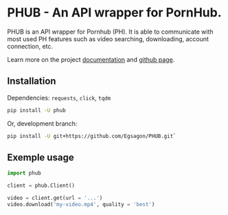 # PHUB - An API wrapper for PornHub.

PHUB is an API wrapper for Pornhub (PH).
It is able to communicate with most used PH
features such as video searching, downloading,
account connection, etc.

Learn more on the project [documentation](https://phub.readthedocs.io) and
[github page](https://github.com/Egsagon/PHUB).

## Installation

Dependencies: `requests`, `click`, `tqdm`

```sh
pip install -U phub
```

Or, development branch:
```sh
pip install -U git+https://github.com/Egsagon/PHUB.git`
```

## Exemple usage

```python
import phub

client = phub.Client()

video = client.get(url = '...')
video.download('my-video.mp4', quality = 'best')
```